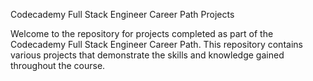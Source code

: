 Codecademy Full Stack Engineer Career Path Projects

Welcome to the repository for projects completed as part of the Codecademy Full Stack Engineer Career Path. This repository contains various projects that demonstrate the skills and knowledge gained throughout the course.

